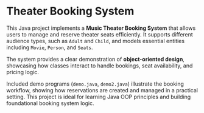 # **Theater Booking System**

This Java project implements a **Music Theater Booking System** that allows users to manage and reserve theater seats efficiently. It supports different audience types, such as `Adult` and `Child`, and models essential entities including `Movie`, `Person`, and `Seats`.

The system provides a clear demonstration of **object-oriented design**, showcasing how classes interact to handle bookings, seat availability, and pricing logic.

Included demo programs (`demo.java`, `demo2.java`) illustrate the booking workflow, showing how reservations are created and managed in a practical setting. This project is ideal for learning Java OOP principles and building foundational booking system logic.
